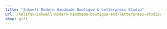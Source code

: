 ```yaml
---
title: "Inkwell Modern Handmade Boutique & Letterpress Studio"
url: /halifax/inkwell-modern-handmade-boutique-and-letterpress-studio/
shop: gift
---
```

